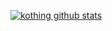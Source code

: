 [![kothing github stats](https://github-readme-stats.vercel.app/api?username=kothing&show_icons=true&theme=gruvbox)](https://github.com/kothing)
